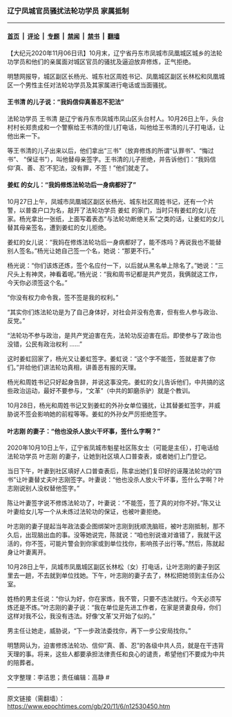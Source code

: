 ### 辽宁凤城官员骚扰法轮功学员 家属抵制

---

#### [首页](../../../..?n12530450) &nbsp;|&nbsp; [评论](../../../../../epoch-comment?n12530450) &nbsp;|&nbsp; [专题](../../../../../epoch-special?n12530450) &nbsp;|&nbsp; [禁闻](../../../../../epoch-news?n12530450) &nbsp;|&nbsp; [禁书](../../../../../books?n12530450) &nbsp;|&nbsp; [翻墙](https://github.com/gfw-breaker/nogfw/blob/master/README.md?n12530450)


<div class="post_content" id="artbody" itemprop="articleBody">
 <!-- article content begin -->
 <p>
  【大纪元2020年11月06日讯】10月末，辽宁省丹东市凤城市凤凰城区城乡的法轮功学员和他们的亲属面对城区官员的骚扰及逼迫放弃修炼，正气拒绝。
 </p>
 <p>
  明慧网报导，城区副区长杨光、城东社区周姓书记、凤凰城区副区长林松和凤凰城区一个男性主任对法轮功学员及其家属进行电话或当面骚扰。
 </p>
 <h4>
  <b>
   <ok href="https://www.epochtimes.com/gb/tag/%E7%8E%8B%E4%B9%A6%E6%B8%85.html">
    王书清
   </ok>
   的儿子说：“我妈信仰真善忍不犯法”
  </b>
 </h4>
 <p>
  法轮功学员
  <ok href="https://www.epochtimes.com/gb/tag/%E7%8E%8B%E4%B9%A6%E6%B8%85.html">
   王书清
  </ok>
  是辽宁省丹东市凤城市凤山区头台村人。10月26日上午，头台村村长郑贵成和一个警察给王书清的侄儿打电话，叫他给王书清的儿子打电话，让他出来一下。
 </p>
 <p>
  等王书清的儿子出来以后，他们拿出“三书”（放弃修炼的所谓“认罪书”、“悔过书”、 “保证书”），叫他替母亲签字。王书清的儿子拒绝，并告诉他们：“我妈信仰‘真、善、忍’不犯法，没有罪，不签！”他们就走了。
 </p>
 <h4>
  <b>
   <ok href="https://www.epochtimes.com/gb/tag/%E5%A7%9C%E8%99%B9.html">
    姜虹
   </ok>
   的女儿：“我妈修炼法轮功后一身病都好了”
  </b>
 </h4>
 <p>
  10月27日上午，凤城市凤凰城区副区长杨光、城东社区周姓书记，还有一个片警，以普查户口为名，敲开了法轮功学员
  <ok href="https://www.epochtimes.com/gb/tag/%E5%A7%9C%E8%99%B9.html">
   姜虹
  </ok>
  的家门，当时只有姜虹的女儿在家。杨光拿出一张纸，上面写着表态“与法轮功断绝关系”之类的话，让姜虹的女儿替其母亲签名，遭到姜虹的女儿拒绝。
 </p>
 <p>
  姜虹的女儿说：“我妈在修炼法轮功后一身病都好了，能不炼吗？再说我也不能替别人签名。”杨光让她自己签一个名，她说：“那更不行。”
 </p>
 <p>
  杨光说：“你们该炼还炼，签个名应付一下，以后就从黑名单上除名了。”她说：“三尺头上有神灵，神看着呢。”杨光说：“我和周书记都是共产党员，我俩就这工作，今天你必须签这个名。”
 </p>
 <p>
  “你没有权力命令我，签不签是我的权利。”
 </p>
 <p>
  “其实你们炼法轮功是为了自己身体好，对社会并没有危害，但有些人参与政治、反党。”
 </p>
 <p>
  “法轮功不参与政治，是共产党迫害在先，法轮功反迫害在后。即使参与了政治也没错，公民有政治权利
  <span lang="EN-US">
  </span>
  ……”
 </p>
 <p>
  这时姜虹回家了，杨光又让姜虹签字。姜虹说：“这个字不能签，签就是害了你们。”并给他们讲法轮功真相，讲善恶有报的天理。
 </p>
 <p>
  杨光和周姓书记只好起身告辞，并说这事没完。姜虹的女儿告诉他们，中共搞的这些政治运动，最好不要参与，“文革”（中共的卸磨杀驴）就是个教训。
 </p>
 <p>
  10月28日，杨光和周姓书记又到姜虹的外孙女单位骚扰，让其替姜虹签字，并威胁说不签会影响她的前程等等。姜虹的外孙女严厉拒绝签字。
 </p>
 <h4>
  <b>
   <ok href="https://www.epochtimes.com/gb/tag/%E5%8F%B6%E5%BF%97%E5%88%9A.html">
    叶志刚
   </ok>
   的妻子：“他也没杀人放火干坏事，签什么字啊？”
  </b>
 </h4>
 <p>
  2020年10月10日上午，辽宁省凤城市魁星社区陈女士（可能是主任），打电话给法轮功学员
  <ok href="https://www.epochtimes.com/gb/tag/%E5%8F%B6%E5%BF%97%E5%88%9A.html">
   叶志刚
  </ok>
  的妻子，让她到社区填人口普查表，或者她们上门登记。
 </p>
 <p>
  当日下午，叶妻到社区填好人口普查表后，陈拿出她们复印好的诬蔑法轮功的“四书”让叶妻替丈夫叶志刚签字。叶妻说：“他也没杀人放火干坏事，签什么字啊？叶志刚说别人没权替他签字。”
 </p>
 <p>
  陈让叶妻签字说不修炼法轮功了，叶妻说：“不能签，签了真的对你不好。”陈又让叶妻给女儿写一个从未炼过法轮功的保证，也被叶妻拒绝。
 </p>
 <p>
  叶志刚的妻子提起当年政法委企图绑架叶志刚到抚顺洗脑班，被叶志刚抵制，那不久后，出现脑出血的事。没等她说完，陈就说：“咱也别说谁对谁错了，我就干这活的，你不签，可能片警会到你家或到单位找你，影响孩子出行等。”然后，陈就起身让叶妻离开。
 </p>
 <p>
  10月28日上午，凤城市凤凰城区副区长林松（女）打电话，让叶志刚的妻子到区里去一趟，不去就到单位找她。下午，叶志刚的妻子去了，林松把她领到主任办公室。
 </p>
 <p>
  姓杨的男主任说：“你认为好，你在家炼，我不管，只要不违法就行。今天必须写炼还是不炼。”叶志刚的妻子说：“我在单位是先进工作者，在家是贤妻良母，你们这样对我不公，我没有违法。好像‘文革’又开始了似的。”
 </p>
 <p>
  男主任让她走，威胁说，“下一步政法委找你，再下一步公安局找你。”
 </p>
 <p>
  明慧网认为，迫害修炼法轮功、信仰“真、善、忍”的各级中共人员，就是在干违背天理的事。将来，这些人都要承担法律责任和良心的谴责，希望他们不要成为中共的陪葬者。
 </p>
 <p>
  文字整理：李洁思；责任编辑：高静 #
 </p>
 <!-- article content end -->
 <div id="below_article_ad">
 </div>
</div>


---

原文链接（需翻墙）：https://www.epochtimes.com/gb/20/11/6/n12530450.htm